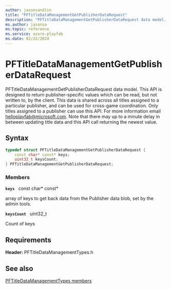 ```yaml
---
author: jasonsandlin
title: "PFTitleDataManagementGetPublisherDataRequest"
description: "PFTitleDataManagementGetPublisherDataRequest data model. This API is designed to return publisher-specific values which can be read, but not written to, by the client. This data is shared across all titles assigned to a particular publisher, and can be used for cross-game coordination. Only titles assigned to a publisher can use this API. For more information email helloplayfab@microsoft.com. Note that there may up to a minute delay in between updating title data and this API call returning the newest value."
ms.author: jasonsa
ms.topic: reference
ms.service: azure-playfab
ms.date: 02/22/2024
---
```


# PFTitleDataManagementGetPublisherDataRequest  

PFTitleDataManagementGetPublisherDataRequest data model. This API is designed to return publisher-specific values which can be read, but not written to, by the client. This data is shared across all titles assigned to a particular publisher, and can be used for cross-game coordination. Only titles assigned to a publisher can use this API. For more information email helloplayfab@microsoft.com. Note that there may up to a minute delay in between updating title data and this API call returning the newest value.  

## Syntax  
  
```cpp
typedef struct PFTitleDataManagementGetPublisherDataRequest {  
    const char* const* keys;  
    uint32_t keysCount;  
} PFTitleDataManagementGetPublisherDataRequest;  
```
  
### Members  
  
**`keys`** &nbsp; const char* const*  
  
array of keys to get back data from the Publisher data blob, set by the admin tools.
  
**`keysCount`** &nbsp; uint32_t  
  
Count of keys
  
  
## Requirements  
  
**Header:** PFTitleDataManagementTypes.h
  
## See also  
[PFTitleDataManagementTypes members](../pftitledatamanagementtypes_members.md)  

  
  
